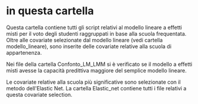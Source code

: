 # in questa cartella

Questa cartella contiene tutti gli script relativi al modello lineare a effetti misti per il voto degli studenti raggruppati
in base alla scuola frequentata. 
Oltre alle covariate selezionate dal modello lineare (vedi cartella modello_lineare), sono inserite delle 
covariate relative alla scuola di appartenenza. 

Nei file della cartella Confonto_LM_LMM si è verificato se il modello a effetti misti avesse la capacità predittiva
maggiore del semplice modello lineare. 

Le covariate relative alla scuola più significative sono selezionate con il metodo dell'Elastic Net. 
La cartella Elastic_net contiene tutti i file relativi a questa covariate selection.


